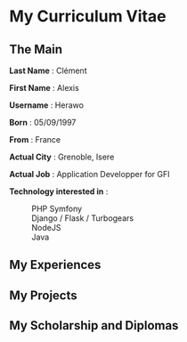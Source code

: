 # My Curriculum Vitae

## The Main 

**Last Name** : Clément

**First Name** : Alexis

**Username** : Herawo

**Born** : 05/09/1997

**From** : France


**Actual City** : Grenoble, Isere

**Actual Job** : Application Developper for GFI

**Technology interested in** : 

<dl>
  <dd>PHP Symfony</dd>
  <dd>Django / Flask / Turbogears</dd>
  <dd>NodeJS</dd>
  <dd>Java</dd>
</dl>

## My Experiences


## My Projects


## My Scholarship and Diplomas